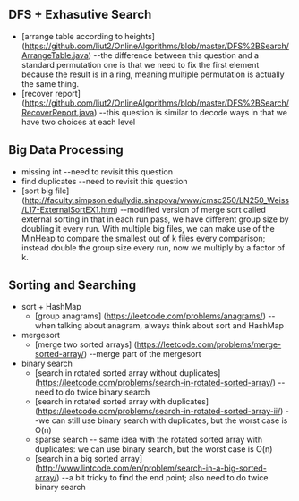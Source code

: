 
## DFS + Exhasutive Search
  * [arrange table according to heights] (https://github.com/liut2/OnlineAlgorithms/blob/master/DFS%2BSearch/ArrangeTable.java)    --the difference between this question and a standard permutation one is that we need to fix the first element because the result is in a ring, meaning multiple permutation is actually the same thing.
  * [recover report] (https://github.com/liut2/OnlineAlgorithms/blob/master/DFS%2BSearch/RecoverReport.java)    --this question is similar to decode ways in that we have two choices at each level
  
## Big Data Processing
  * missing int    --need to revisit this question
  * find duplicates    --need to revisit this question
  * [sort big file] (http://faculty.simpson.edu/lydia.sinapova/www/cmsc250/LN250_Weiss/L17-ExternalSortEX1.htm)    --modified version of merge sort called external sorting in that in each run pass, we have different group size by doubling it every run. With multiple big files, we can make use of the MinHeap to compare the smallest out of k files every comparison; instead double the group size every run, now we multiply by a factor of k. 
  
## Sorting and Searching
  * sort + HashMap
    * [group anagrams] (https://leetcode.com/problems/anagrams/)    --when talking about anagram, always think about sort and HashMap
  * mergesort
    * [merge two sorted arrays] (https://leetcode.com/problems/merge-sorted-array/)    --merge part of the mergesort
  * binary search
    * [search in rotated sorted array without duplicates] (https://leetcode.com/problems/search-in-rotated-sorted-array/)       --need to do twice binary search
    * [search in rotated sorted array with duplicates] (https://leetcode.com/problems/search-in-rotated-sorted-array-ii/)       --we can still use binary search with duplicates, but the worst case is O(n) 
    * sparse search    -- same idea with the rotated sorted array with duplicates: we can use binary search, but the worst case is O(n) 
    * [search in a big sorted array] (http://www.lintcode.com/en/problem/search-in-a-big-sorted-array/)    --a bit tricky to find the end point; also need to do twice binary search
